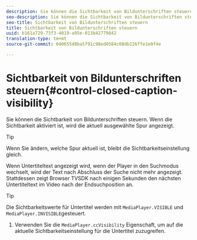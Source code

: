 ```yaml
---
description: Sie können die Sichtbarkeit von Bildunterschriften steuern. Wenn die Sichtbarkeit aktiviert ist, wird die aktuell ausgewählte Spur angezeigt.
seo-description: Sie können die Sichtbarkeit von Bildunterschriften steuern. Wenn die Sichtbarkeit aktiviert ist, wird die aktuell ausgewählte Spur angezeigt.
seo-title: Sichtbarkeit von Bildunterschriften steuern
title: Sichtbarkeit von Bildunterschriften steuern
uuid: b161a729-73f3-4019-a95e-013b42779842
translation-type: tm+mt
source-git-commit: 040655d8ba5f91c98ed0584c08db226ffe1e0f4e

---
```



# Sichtbarkeit von Bildunterschriften steuern{#control-closed-caption-visibility}

Sie können die Sichtbarkeit von Bildunterschriften steuern. Wenn die Sichtbarkeit aktiviert ist, wird die aktuell ausgewählte Spur angezeigt.

>[!TIP]
>
>Wenn Sie ändern, welche Spur aktuell ist, bleibt die Sichtbarkeitseinstellung gleich.

Wenn Untertiteltext angezeigt wird, wenn der Player in den Suchmodus wechselt, wird der Text nach Abschluss der Suche nicht mehr angezeigt. Stattdessen zeigt Browser TVSDK nach einigen Sekunden den nächsten Untertiteltext im Video nach der Endsuchposition an.

>[!TIP]
>
>Die Sichtbarkeitswerte für Untertitel werden mit `MediaPlayer.VISIBLE` und `MediaPlayer.INVISIBLE`gesteuert.

1. Verwenden Sie die `MediaPlayer.ccVisibility` Eigenschaft, um auf die aktuelle Sichtbarkeitseinstellung für die Untertitel zuzugreifen.

